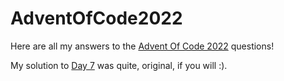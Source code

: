 # AdventOfCode2022
Here are all my answers to the [Advent Of Code 2022](https://adventofcode.com/2022/) questions!

My solution to [Day 7](/Day7.hs) was quite, original, if you will :).
